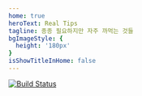 ```yaml
---
home: true
heroText: Real Tips
tagline: 종종 필요하지만 자주 까먹는 것들
bgImageStyle: {
  height: '180px'
}
isShowTitleInHome: false
---
```


[![Build Status](https://www.travis-ci.com/thinkwave/TIL.svg?branch=main)](https://www.travis-ci.com/thinkwave/TIL)